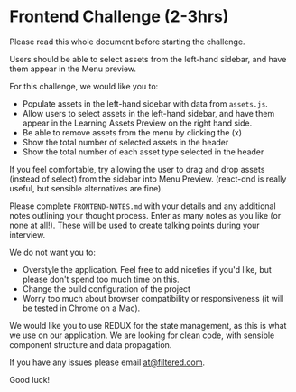 # Frontend Challenge (2-3hrs)

Please read this whole document before starting the challenge.

Users should be able to select assets from the left-hand sidebar, and have them appear in the Menu preview.

For this challenge, we would like you to:

- Populate assets in the left-hand sidebar with data from `assets.js`.
- Allow users to select assets in the left-hand sidebar, and have them appear in the Learning Assets Preview on the right hand side.
- Be able to remove assets from the menu by clicking the (x)
- Show the total number of selected assets in the header
- Show the total number of each asset type selected in the header

If you feel comfortable, try allowing the user to drag and drop assets (instead of select) from the sidebar into Menu
Preview. (react-dnd is really useful, but sensible alternatives are fine).

Please complete `FRONTEND-NOTES.md` with your details and any additional notes outlining your thought process.
Enter as many notes as you like (or none at all!). These will be used to create talking points during your interview.

We do not want you to:

- Overstyle the application. Feel free to add niceties if you'd like, but please don't spend too much time on this.
- Change the build configuration of the project
- Worry too much about browser compatibility or responsiveness (it will be tested in Chrome on a Mac).

We would like you to use REDUX for the state management, as this is what we use on our application.
We are looking for clean code, with sensible component structure and data propagation.

If you have any issues please email at@filtered.com.

Good luck!
